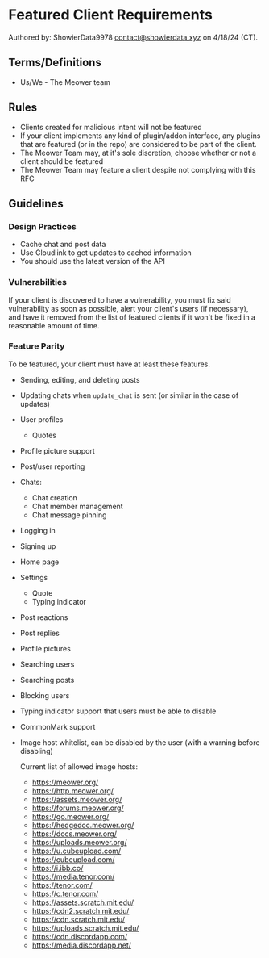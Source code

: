 # Featured Client Requirements
Authored by: ShowierData9978 <contact@showierdata.xyz> on 4/18/24 (CT).

## Terms/Definitions

- Us/We - The Meower team

## Rules
- Clients created for malicious intent will not be featured
- If your client implements any kind of plugin/addon interface, any plugins that are featured (or in the repo) are considered to be part of the client.
- The Meower Team may, at it's sole discretion, choose whether or not a client should be featured
- The Meower Team may feature a client despite not complying with this RFC

## Guidelines

### Design Practices

- Cache chat and post data
- Use Cloudlink to get updates to cached information
- You should use the latest version of the API

### Vulnerabilities

If your client is discovered to have a vulnerability, you must fix said vulnerability as soon as possible, alert your client's users (if necessary), and have it removed from the list of featured clients if it won't be fixed in a reasonable amount of time.


### Feature Parity
To be featured, your client must have at least these features. 

- Sending, editing, and deleting posts
- Updating chats when `update_chat` is sent (or similar in the case of updates) 
- User profiles
	- Quotes
- Profile picture support
- Post/user reporting
- Chats:
    - Chat creation
    - Chat member management
    - Chat message pinning
- Logging in
- Signing up
- Home page
- Settings
	 - Quote
 	- Typing indicator
- Post reactions
- Post replies
- Profile pictures
- Searching users
- Searching posts
- Blocking users
- Typing indicator support that users must be able to disable
- CommonMark support 
- Image host whitelist, can be disabled by the user (with a warning before disabling)
    
    Current list of allowed image hosts:
    - https://meower.org/
    - https://http.meower.org/
    - https://assets.meower.org/
    - https://forums.meower.org/
    - https://go.meower.org/  
    - https://hedgedoc.meower.org/
    - https://docs.meower.org/
    - https://uploads.meower.org/ 
    - https://u.cubeupload.com/
    - https://cubeupload.com/
    - https://i.ibb.co/
    - https://media.tenor.com/
    - https://tenor.com/
    - https://c.tenor.com/
    - https://assets.scratch.mit.edu/
    - https://cdn2.scratch.mit.edu/
    - https://cdn.scratch.mit.edu/
    - https://uploads.scratch.mit.edu/
    - https://cdn.discordapp.com/
    - https://media.discordapp.net/
